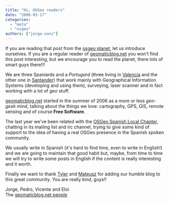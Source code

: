 ```yaml
---
title: "Hi, OSGeo readers"
date: "2008-03-17"
categories: 
  - "meta"
  - "osgeo"
authors: ["jorge-sanz"]
---
```


If you are reading that post from the [osgeo planet](http://planet.osgeo.org), let us introduce ourselves. If you are a regular reader of [geomaticblog.net](http://geomaticblog.net) you won't find this post interesting, but we encourage you to read the planet, there lots of smart guys there!!!

We are three Spaniards and a _Portugard_ (three living in [Valencia](http://www.flickr.com/groups/valencia/) and the other one in [Santander](http://www.flickr.com/groups/15644608@N00/)) that work mainly with Geographical Information Systems (developing and using them), surveying, laser scanner and in fact working with a lot of _geo_ stuff.

[geomaticblog.net](http://geomaticblog.net) started in the summer of 2006 as a more or less _geo-geek_ mind, talking about the things we love: cartography, GPS, GIS, remote sensing and of course **Free Software**.

The last year we've been related with the [OSGeo Spanish Local Chapter](http://wiki.osgeo.org/wiki/Cap%C3%ADtulo_Local_de_la_comunidad_hispano-hablante), chatting in its mailing list and irc channel, trying to give some kind of support to the idea of having a real OSGeo presence in the Spanish spoken community.

We usually write in Spanish (it's hard to find time, even to write in English!) and we are going to maintain that good habit but, maybe, from time to time we will try to write some posts in English if the content is really interesting and it worth.

Finally we want to thank [Tyler](http://spatialguru.com/) and [Mateusz](http://mateusz.loskot.net/) for adding our humble blog to this great community. You are really kind, guys!!

Jorge, Pedro, Vicente and Eloi  
The [geomaticblog.net people](/gb2/en/profile/profile_profile/author)
